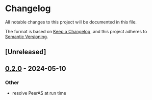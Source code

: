 # Changelog
All notable changes to this project will be documented in this file.

The format is based on [Keep a Changelog](https://keepachangelog.com/en/1.0.0/),
and this project adheres to [Semantic Versioning](https://semver.org/spec/v2.0.0.html).

## [Unreleased]

## [0.2.0](https://github.com/SichangHe/internet_route_verification/compare/route_verification_shared_struct-v0.1.1...route_verification_shared_struct-v0.2.0) - 2024-05-10

### Other
- resolve PeerAS at run time
